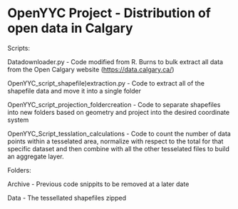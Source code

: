 # OpenYYC Project - Distribution of open data in Calgary

Scripts:


Datadownloader.py - Code modified from R. Burns to bulk extract all data from the Open Calgary website (https://data.calgary.ca/)

OpenYYC_script_shapefile)extraction.py - Code to extract all of the shapefile data and move it into a single folder

OpenYYC_script_projection_foldercreation - Code to separate shapefiles into new folders based on geometry and project into the desired coordinate system

OpenYYC_Script_tesslation_calculations - Code to count the number of data points within a tesselated area, normalize with respect to the total for that specific dataset and then combine with all the other tesselated files to build an aggregate layer.

Folders:

Archive - Previous code snippits to be removed at a later date

Data - The tessellated shapefiles zipped
